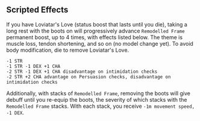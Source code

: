 ## Scripted Effects
If you have Loviatar's Love (status boost that lasts until you die), taking a long rest with the boots on will progressively advance `Remodelled Frame` permanent boost, up to 4 times, with effects listed below. The theme is muscle loss, tendon shortening, and so on (no model change yet).
To avoid body modification, die to remove Loviatar's Love.
```
-1 STR
-1 STR -1 DEX +1 CHA
-2 STR -1 DEX +1 CHA disadvantage on intimidation checks
-2 STR +2 CHA advantage on Persuasion checks, disadvantage on intimidation checks
```

Additionally, with stacks of `Remodelled Frame`, removing the boots will give debuff until you re-equip the boots, the severity of which stacks with the `Remodelled Frame` stacks.
With each stack, you receive `-1m movement speed, -1 DEX`.